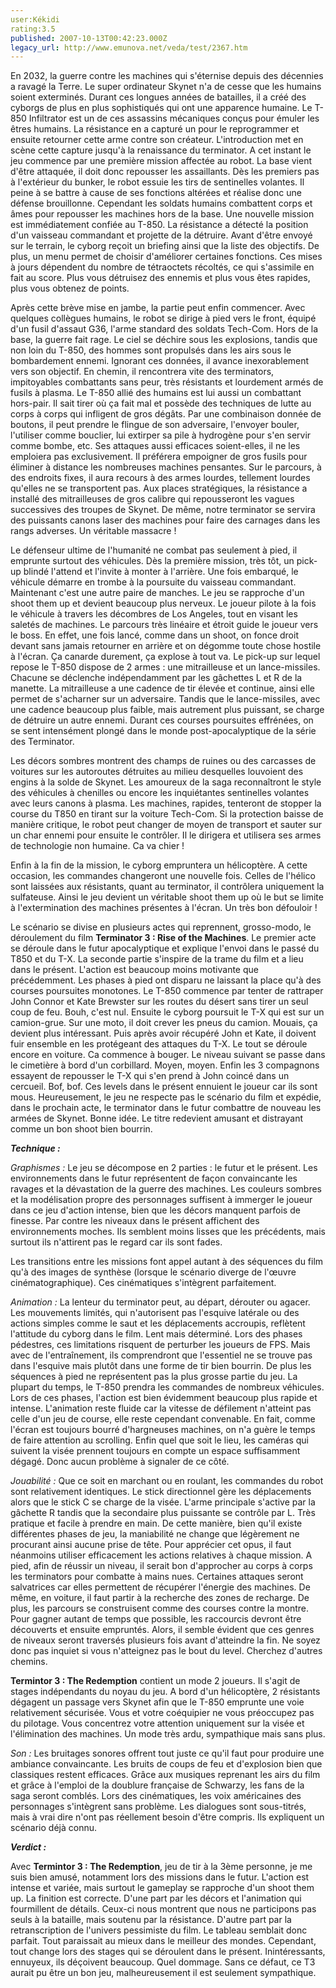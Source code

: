 ```yaml
---
user:Kékidi
rating:3.5
published: 2007-10-13T00:42:23.000Z
legacy_url: http://www.emunova.net/veda/test/2367.htm
---
```

En 2032, la guerre contre les machines qui s'éternise depuis des décennies a ravagé la Terre. Le super ordinateur Skynet n'a de cesse que les humains soient exterminés. Durant ces longues années de batailles, il a créé des cyborgs de plus en plus sophistiqués qui ont une apparence humaine. Le T-850 Infiltrator est un de ces assassins mécaniques conçus pour émuler les êtres humains. La résistance en a capturé un pour le reprogrammer et ensuite retourner cette arme contre son créateur. L'introduction met en scène cette capture jusqu'à la renaissance du terminator. A cet instant le jeu commence par une première mission affectée au robot. La base vient d'être attaquée, il doit donc repousser les assaillants. Dès les premiers pas à l'extérieur du bunker, le robot essuie les tirs de sentinelles volantes. Il peine à se battre à cause de ses fonctions altérées et réalise donc une défense brouillonne. Cependant les soldats humains combattent corps et âmes pour repousser les machines hors de la base. Une nouvelle mission est immédiatement confiée au T-850\. La résistance a détecté la position d'un vaisseau commandant et projette de la détruire. Avant d'être envoyé sur le terrain, le cyborg reçoit un briefing ainsi que la liste des objectifs. De plus, un menu permet de choisir d'améliorer certaines fonctions. Ces mises à jours dépendent du nombre de tétraoctets récoltés, ce qui s'assimile en fait au score. Plus vous détruisez des ennemis et plus vous êtes rapides, plus vous obtenez de points.  

  

Après cette brève mise en jambe, la partie peut enfin commencer. Avec quelques collègues humains, le robot se dirige à pied vers le front, équipé d'un fusil d'assaut G36, l'arme standard des soldats Tech-Com. Hors de la base, la guerre fait rage. Le ciel se déchire sous les explosions, tandis que non loin du T-850, des hommes sont propulsés dans les airs sous le bombardement ennemi. Ignorant ces données, il avance inexorablement vers son objectif. En chemin, il rencontrera vite des terminators, impitoyables combattants sans peur, très résistants et lourdement armés de fusils à plasma. Le T-850 allié des humains est lui aussi un combattant hors-pair. Il sait tirer où ça fait mal et possède des techniques de lutte au corps à corps qui infligent de gros dégâts. Par une combinaison donnée de boutons, il peut prendre le flingue de son adversaire, l'envoyer bouler, l'utiliser comme bouclier, lui extirper sa pile à hydrogène pour s'en servir comme bombe, etc. Ses attaques aussi efficaces soient-elles, il ne les emploiera pas exclusivement. Il préférera empoigner de gros fusils pour éliminer à distance les nombreuses machines pensantes. Sur le parcours, à des endroits fixes, il aura recours à des armes lourdes, tellement lourdes qu'elles ne se transportent pas. Aux places stratégiques, la résistance a installé des mitrailleuses de gros calibre qui repousseront les vagues successives des troupes de Skynet. De même, notre terminator se servira des puissants canons laser des machines pour faire des carnages dans les rangs adverses. Un véritable massacre !  

  

Le défenseur ultime de l'humanité ne combat pas seulement à pied, il emprunte surtout des véhicules. Dès la première mission, très tôt, un pick-up blindé l'attend et l'invite à monter à l'arrière. Une fois embarqué, le véhicule démarre en trombe à la poursuite du vaisseau commandant. Maintenant c'est une autre paire de manches. Le jeu se rapproche d'un shoot them up et devient beaucoup plus nerveux. Le joueur pilote à la fois le véhicule à travers les décombres de Los Angeles, tout en visant les saletés de machines. Le parcours très linéaire et étroit guide le joueur vers le boss. En effet, une fois lancé, comme dans un shoot, on fonce droit devant sans jamais retourner en arrière et on dégomme toute chose hostile à l'écran. Ça canarde durement, ça explose à tout va. Le pick-up sur lequel repose le T-850 dispose de 2 armes : une mitrailleuse et un lance-missiles. Chacune se déclenche indépendamment par les gâchettes L et R de la manette. La mitrailleuse a une cadence de tir élevée et continue, ainsi elle permet de s'acharner sur un adversaire. Tandis que le lance-missiles, avec une cadence beaucoup plus faible, mais autrement plus puissant, se charge de détruire un autre ennemi. Durant ces courses poursuites effrénées, on se sent intensément plongé dans le monde post-apocalyptique de la série des Terminator.  

  

Les décors sombres montrent des champs de ruines ou des carcasses de voitures sur les autoroutes détruites au milieu desquelles louvoient des engins à la solde de Skynet. Les amoureux de la saga reconnaîtront le style des véhicules à chenilles ou encore les inquiétantes sentinelles volantes avec leurs canons à plasma. Les machines, rapides, tenteront de stopper la course du T850 en tirant sur la voiture Tech-Com. Si la protection baisse de manière critique, le robot peut changer de moyen de transport et sauter sur un char ennemi pour ensuite le contrôler. Il le dirigera et utilisera ses armes de technologie non humaine. Ca va chier !  

  

Enfin à la fin de la mission, le cyborg empruntera un hélicoptère. A cette occasion, les commandes changeront une nouvelle fois. Celles de l'hélico sont laissées aux résistants, quant au terminator, il contrôlera uniquement la sulfateuse. Ainsi le jeu devient un véritable shoot them up où le but se limite à l'extermination des machines présentes à l'écran. Un très bon défouloir !  

  

Le scénario se divise en plusieurs actes qui reprennent, grosso-modo, le déroulement du film **Terminator 3 : Rise of the Machines**. Le premier acte se déroule dans le futur apocalyptique et explique l'envoi dans le passé du T850 et du T-X. La seconde partie s'inspire de la trame du film et a lieu dans le présent. L'action est beaucoup moins motivante que précédemment. Les phases à pied ont disparu ne laissant la place qu'à des courses poursuites monotones. Le T-850 commence par tenter de rattraper John Connor et Kate Brewster sur les routes du désert sans tirer un seul coup de feu. Bouh, c'est nul. Ensuite le cyborg poursuit le T-X qui est sur un camion-grue. Sur une moto, il doit crever les pneus du camion. Mouais, ça devient plus intéressant. Puis après avoir récupéré John et Kate, il doivent fuir ensemble en les protégeant des attaques du T-X. Le tout se déroule encore en voiture. Ca commence à bouger. Le niveau suivant se passe dans le cimetière à bord d'un corbillard. Moyen, moyen. Enfin les 3 compagnons essayent de repousser le T-X qui s'en prend à John coincé dans un cercueil. Bof, bof. Ces levels dans le présent ennuient le joueur car ils sont mous. Heureusement, le jeu ne respecte pas le scénario du film et expédie, dans le prochain acte, le terminator dans le futur combattre de nouveau les armées de Skynet. Bonne idée. Le titre redevient amusant et distrayant comme un bon shoot bien bourrin.  

  

_**Technique :**_  

  

_Graphismes :_ Le jeu se décompose en 2 parties : le futur et le présent. Les environnements dans le futur représentent de façon convaincante les ravages et la dévastation de la guerre des machines. Les couleurs sombres et la modélisation propre des personnages suffisent à immerger le joueur dans ce jeu d'action intense, bien que les décors manquent parfois de finesse. Par contre les niveaux dans le présent affichent des environnements moches. Ils semblent moins lisses que les précédents, mais surtout ils n'attirent pas le regard car ils sont fades.  

Les transitions entre les missions font appel autant à des séquences du film qu'à des images de synthèse (lorsque le scénario diverge de l'œuvre cinématographique). Ces cinématiques s'intègrent parfaitement.  

  

_Animation :_ La lenteur du terminator peut, au départ, dérouter ou agacer. Les mouvements limités, qui n'autorisent pas l'esquive latérale ou des actions simples comme le saut et les déplacements accroupis, reflètent l'attitude du cyborg dans le film. Lent mais déterminé. Lors des phases pédestres, ces limitations risquent de perturber les joueurs de FPS. Mais avec de l'entraînement, ils comprendront que l'essentiel ne se trouve pas dans l'esquive mais plutôt dans une forme de tir bien bourrin. De plus les séquences à pied ne représentent pas la plus grosse partie du jeu. La plupart du temps, le T-850 prendra les commandes de nombreux véhicules. Lors de ces phases, l'action est bien évidemment beaucoup plus rapide et intense. L'animation reste fluide car la vitesse de défilement n'atteint pas celle d'un jeu de course, elle reste cependant convenable. En fait, comme l'écran est toujours bourré d'hargneuses machines, on n'a guère le temps de faire attention au scrolling. Enfin quel que soit le lieu, les caméras qui suivent la visée prennent toujours en compte un espace suffisamment dégagé. Donc aucun problème à signaler de ce côté.  

  

_Jouabilité :_ Que ce soit en marchant ou en roulant, les commandes du robot sont relativement identiques. Le stick directionnel gère les déplacements alors que le stick C se charge de la visée. L'arme principale s'active par la gâchette R tandis que la secondaire plus puissante se contrôle par L. Très pratique et facile à prendre en main. De cette manière, bien qu'il existe différentes phases de jeu, la maniabilité ne change que légèrement ne procurant ainsi aucune prise de tête. Pour apprécier cet opus, il faut néanmoins utiliser efficacement les actions relatives à chaque mission. A pied, afin de réussir un niveau, il serait bon d'approcher au corps à corps les terminators pour combatte à mains nues. Certaines attaques seront salvatrices car elles permettent de récupérer l'énergie des machines. De même, en voiture, il faut partir à la recherche des zones de recharge. De plus, les parcours se construisent comme des courses contre la montre. Pour gagner autant de temps que possible, les raccourcis devront être découverts et ensuite empruntés. Alors, il semble évident que ces genres de niveaux seront traversés plusieurs fois avant d'atteindre la fin. Ne soyez donc pas inquiet si vous n'atteignez pas le bout du level. Cherchez d'autres chemins.  

**Termintor 3 : The Redemption** contient un mode 2 joueurs. Il s'agit de stages indépendants du noyau du jeu. A bord d'un hélicoptère, 2 résistants dégagent un passage vers Skynet afin que le T-850 emprunte une voie relativement sécurisée. Vous et votre coéquipier ne vous préoccupez pas du pilotage. Vous concentrez votre attention uniquement sur la visée et l'élimination des machines. Un mode très ardu, sympathique mais sans plus.  

  

_Son :_ Les bruitages sonores offrent tout juste ce qu'il faut pour produire une ambiance convaincante. Les bruits de coups de feu et d'explosion bien que classiques restent efficaces. Grâce aux musiques reprenant les airs du film et grâce à l'emploi de la doublure française de Schwarzy, les fans de la saga seront comblés. Lors des cinématiques, les voix américaines des personnages s'intègrent sans problème. Les dialogues sont sous-titrés, mais à vrai dire n'ont pas réellement besoin d'être compris. Ils expliquent un scénario déjà connu.  

  

_**Verdict :**_  

  

Avec **Termintor 3 : The Redemption**, jeu de tir à la 3ème personne, je me suis bien amusé, notamment lors des missions dans le futur. L'action est intense et variée, mais surtout le gameplay se rapproche d'un shoot them up. La finition est correcte. D'une part par les décors et l'animation qui fourmillent de détails. Ceux-ci nous montrent que nous ne participons pas seuls à la bataille, mais soutenu par la résistance. D'autre part par la retranscription de l'univers pessimiste du film. Le tableau semblait donc parfait. Tout paraissait au mieux dans le meilleur des mondes. Cependant, tout change lors des stages qui se déroulent dans le présent. Inintéressants, ennuyeux, ils déçoivent beaucoup. Quel dommage. Sans ce défaut, ce T3 aurait pu être un bon jeu, malheureusement il est seulement sympathique.
